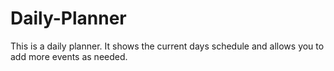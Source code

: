 # Daily-Planner
This is a daily planner. It shows the current days schedule and allows you to add more events as needed. 
